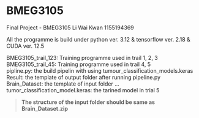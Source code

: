 # BMEG3105
Final Project - BMEG3105
Li Wai Kwan
1155194369

All the programme is build under python ver. 3.12 & tensorflow ver. 2.18 & CUDA ver. 12.5

BMEG3105_trail_123: Training programme used in trail 1, 2, 3  
BMEG3105_trail_45:  Training programme used in trail 4, 5  
pipline.py: the build pipelin with using tumour_classification_models.keras  
Result: the template of output folder after running pipeline.py  
Brain_Dataset: the template of input folder ...   
tumor_classification_model.keras: the tarined model in trial 5  

>**The structure of the input folder should be same as   Brain_Dataset.zip**  


